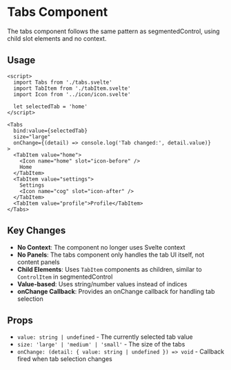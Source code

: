 # Tabs Component

The tabs component follows the same pattern as segmentedControl, using child slot elements and no context.

## Usage

```svelte
<script>
  import Tabs from './tabs.svelte'
  import TabItem from './tabItem.svelte'
  import Icon from '../icon/icon.svelte'

  let selectedTab = 'home'
</script>

<Tabs 
  bind:value={selectedTab} 
  size="large"
  onChange={(detail) => console.log('Tab changed:', detail.value)}
>
  <TabItem value="home">
    <Icon name="home" slot="icon-before" />
    Home
  </TabItem>
  <TabItem value="settings">
    Settings
    <Icon name="cog" slot="icon-after" />
  </TabItem>
  <TabItem value="profile">Profile</TabItem>
</Tabs>
```

## Key Changes

- **No Context**: The component no longer uses Svelte context
- **No Panels**: The tabs component only handles the tab UI itself, not content panels
- **Child Elements**: Uses `TabItem` components as children, similar to `ControlItem` in segmentedControl
- **Value-based**: Uses string/number values instead of indices
- **onChange Callback**: Provides an onChange callback for handling tab selection

## Props

- `value: string | undefined` - The currently selected tab value
- `size: 'large' | 'medium' | 'small'` - The size of the tabs
- `onChange: (detail: { value: string | undefined }) => void` - Callback fired when tab selection changes 